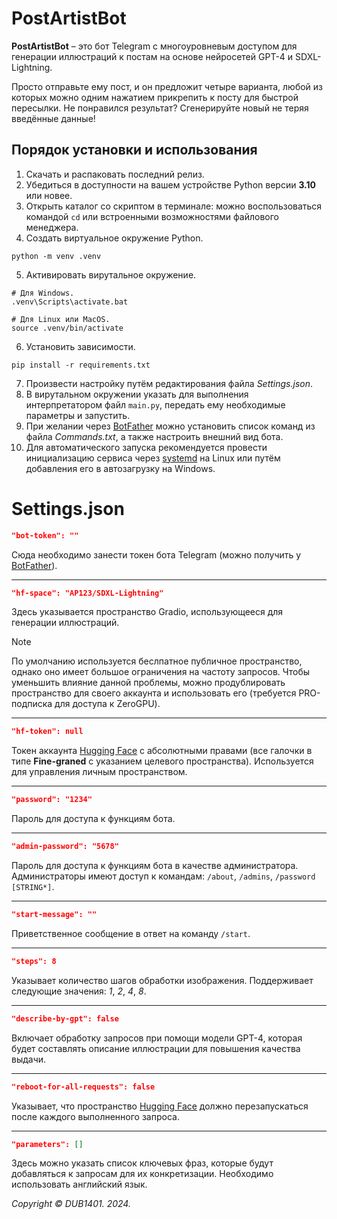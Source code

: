 # PostArtistBot
**PostArtistBot** – это бот Telegram с многоуровневым доступом для генерации иллюстраций к постам на основе нейросетей GPT-4 и SDXL-Lightning. 

Просто отправьте ему пост, и он предложит четыре варианта, любой из которых можно одним нажатием прикрепить к посту для быстрой пересылки. Не понравился результат? Сгенерируйте новый не теряя введённые данные!

## Порядок установки и использования
1. Скачать и распаковать последний релиз.
2. Убедиться в доступности на вашем устройстве Python версии **3.10** или новее.
3. Открыть каталог со скриптом в терминале: можно воспользоваться командой `cd` или встроенными возможностями файлового менеджера.
4. Создать виртуальное окружение Python.
```
python -m venv .venv
```
5. Активировать вирутальное окружение. 
```
# Для Windows.
.venv\Scripts\activate.bat

# Для Linux или MacOS.
source .venv/bin/activate
```
6. Установить зависимости.
```
pip install -r requirements.txt
```
7. Произвести настройку путём редактирования файла _Settings.json_.
8. В вирутальном окружении указать для выполнения интерпретатором файл `main.py`, передать ему необходимые параметры и запустить.
9. При желании через [BotFather](https://t.me/BotFather) можно установить список команд из файла _Commands.txt_, а также настроить внешний вид бота.
10. Для автоматического запуска рекомендуется провести инициализацию сервиса через [systemd](systemd/README.md) на Linux или путём добавления его в автозагрузку на Windows.

# Settings.json
```JSON
"bot-token": ""
```
Сюда необходимо занести токен бота Telegram (можно получить у [BotFather](https://t.me/BotFather)).
___
```JSON
"hf-space": "AP123/SDXL-Lightning"
```
Здесь указывается пространство Gradio, использующееся для генерации иллюстраций. 
> [!NOTE]  
> По умолчанию используется беслпатное публичное пространство, однако оно имеет большое ограничения на частоту запросов. Чтобы уменьшить влияние данной проблемы, можно продублировать пространство для своего аккаунта и использовать его (требуется PRO-подписка для доступа к ZeroGPU).
___
```JSON
"hf-token": null
```
Токен аккаунта [Hugging Face](https://huggingface.co/) с абсолютными правами (все галочки в типе **Fine-graned** с указанием целевого пространства). Используется для управления личным пространством.
___
```JSON
"password": "1234"
```
Пароль для доступа к функциям бота.
___
```JSON
"admin-password": "5678"
```
Пароль для доступа к функциям бота в качестве администратора. Администраторы имеют доступ к командам: `/about`, `/admins`, `/password [STRING*]`.
___
```JSON
"start-message": ""
```
Приветственное сообщение в ответ на команду `/start`.
___

```JSON
"steps": 8
```
Указывает количество шагов обработки изображения. Поддерживает следующие значения: _1_, _2_, _4_, _8_.
___

```JSON
"describe-by-gpt": false
```
Включает обработку запросов при помощи модели GPT-4, которая будет составлять описание иллюстрации для повышения качества выдачи.
___

```JSON
"reboot-for-all-requests": false
```
Указывает, что пространство [Hugging Face](https://huggingface.co/) должно перезапускаться после каждого выполненного запроса.
___

```JSON
"parameters": []
```
Здесь можно указать список ключевых фраз, которые будут добавляться к запросам для их конкретизации. Необходимо использовать английский язык.

_Copyright © DUB1401. 2024._